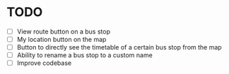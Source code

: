 # TODO 

- [ ] View route button on a bus stop 
- [ ] My location button on the map
- [ ] Button to directly see the timetable of a certain bus stop from the map
- [ ] Ability to rename a bus stop to a custom name
- [ ] Improve codebase
